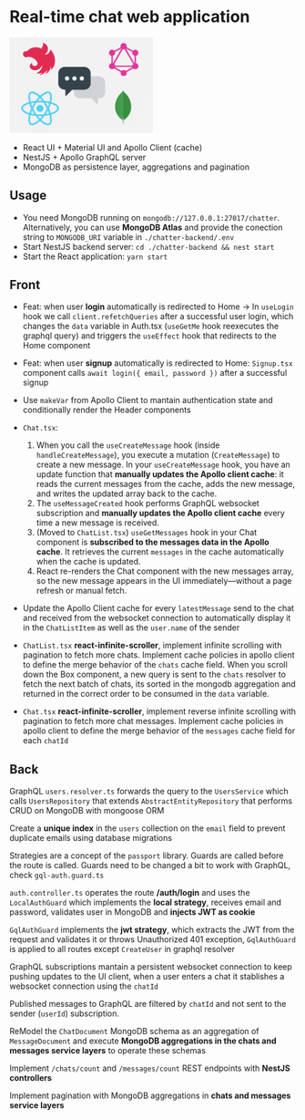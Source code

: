 # Real-time chat web application

<!-- !["Chatter"](./img/chatter.png) -->
<img src="./img/chatter.png" width="50%" alt="Chatter app logo"/>

- React UI + Material UI and Apollo Client (cache)
- NestJS + Apollo GraphQL server
- MongoDB as persistence layer, aggregations and pagination

## Usage

- You need MongoDB running on `mongodb://127.0.0.1:27017/chatter`. Alternatively, you can use **MongoDB Atlas** and provide the conection string to `MONGODB_URI` variable in `./chatter-backend/.env`
- Start NestJS backend server: `cd ./chatter-backend && nest start`
- Start the React application: `yarn start`

## Front

- Feat: when user **login** automatically is redirected to Home -> In `useLogin` hook we call `client.refetchQueries` after a successful user login, which changes the `data` variable in Auth.tsx (`useGetMe` hook reexecutes the graphql query) and triggers the `useEffect` hook that redirects to the Home component
- Feat: when user **signup** automatically is redirected to Home: `Signup.tsx` component calls `await login({ email, password })` after a successful signup
- Use `makeVar` from Apollo Client to mantain authentication state and conditionally render the Header components
- `Chat.tsx`:
  1. When you call the `useCreateMessage` hook (inside `handleCreateMessage`), you execute a mutation (`CreateMessage`) to create a new message. In your `useCreateMessage` hook, you have an update function that **manually updates the Apollo client cache**: it reads the current messages from the cache, adds the new message, and writes the updated array back to the cache.
  2. The `useMessageCreated` hook performs GraphQL websocket subscription and **manually updates the Apollo client cache** every time a new message is received.
  3. (Moved to `ChatList.tsx`) `useGetMessages` hook in your Chat component is **subscribed to the messages data in the Apollo cache**. It retrieves the current `messages` in the cache automatically when the cache is updated.
  4. React re-renders the Chat component with the new messages array, so the new message appears in the UI immediately—without a page refresh or manual fetch.

- Update the Apollo Client cache for every `latestMessage` send to the chat and received from the websocket connection to automatically display it in the `ChatListItem` as well as the `user.name` of the sender

- `ChatList.tsx` **react-infinite-scroller**, implement infinite scrolling with pagination to fetch more chats. Implement cache policies in apollo client to define the merge behavior of the `chats` cache field. When you scroll down the Box component, a new query is sent to the `chats` resolver to fetch the next batch of chats, its sorted in the mongodb aggregation and returned in the correct order to be consumed in the `data` variable.

- `Chat.tsx` **react-infinite-scroller**, implement reverse infinite scrolling with pagination to fetch more chat messages. Implement cache policies in apollo client to define the merge behavior of the `messages` cache field for each `chatId`

## Back

GraphQL `users.resolver.ts` forwards the query to the `UsersService` which calls `UsersRepository` that extends `AbstractEntityRepository` that performs CRUD on MongoDB with mongoose ORM

Create a **unique index** in the `users` collection on the `email` field to prevent duplicate emails using database migrations

Strategies are a concept of the `passport` library.
Guards are called before the route is called. Guards need to be changed a bit to work with GraphQL, check `gql-auth.guard.ts`

`auth.controller.ts` operates the route **/auth/login** and uses the `LocalAuthGuard` which implements the **local strategy**, receives email and password, validates user in MongoDB and **injects JWT as cookie**

`GqlAuthGuard` implements the **jwt strategy**, which extracts the JWT from the request and validates it or throws Unauthorized 401 exception, `GqlAuthGuard` is applied to all routes except `CreateUser` in graphql resolver

GraphQL subscriptions mantain a persistent websocket connection to keep pushing updates to the UI client, when a user enters a chat it stablishes a websocket connection using the `chatId`

Published messages to GraphQL are filtered by `chatId` and not sent to the sender (`userId`) subscription.

ReModel the `ChatDocument` MongoDB schema as an aggregation of `MessageDocument` and execute **MongoDB aggregations in the chats and messages service layers** to operate these schemas

Implement `/chats/count` and `/messages/count` REST endpoints with **NestJS controllers**

Implement pagination with MongoDB aggregations in **chats and messages service layers**
